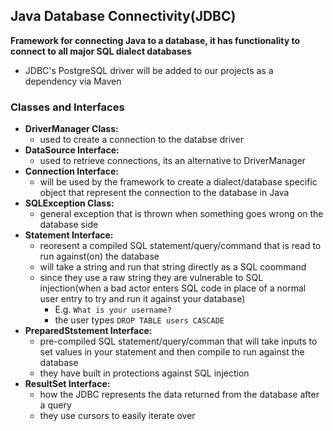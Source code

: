 ## Java Database Connectivity(JDBC)
**Framework for connecting Java to a database, it has functionality to connect to all major SQL dialect databases**
- JDBC's PostgreSQL driver will be added to our projects as a dependency via Maven

### Classes and Interfaces
- **DriverManager Class:**
    - used to create a connection to the databse driver
- **DataSource Interface:**
    - used to retrieve connections, its an alternative to DriverManager
- **Connection Interface:**
    - will be used by the framework to create a dialect/database specific object that represent the connection to the database in Java
- **SQLException Class:**
    - general exception that is thrown when something goes wrong on the database side
- **Statement Interface:**
    - reoresent a compiled SQL statement/query/command that is read to run against(on) the database
    - will take a string and run that string directly as a SQL coommand
    - since they use a raw string they are vulnerable to SQL injection(when a bad actor enters SQL code in place of a normal user entry to try and run it against your database)
        - E.g. `What is your username?` 
        - the user types `DROP TABLE users CASCADE`
- **PreparedStstement Interface:**
    - pre-compiled SQL statement/query/comman that will take inputs to set values in your statement and then compile to run against the database
    - they have built in protections against SQL injection
- **ResultSet Interface:**
    - how the JDBC represents the data returned from the database after a query
    - they use cursors to easily iterate over 



